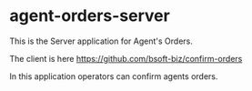 # agent-orders-server
This is the Server application for Agent's Orders.

The client is here https://github.com/bsoft-biz/confirm-orders

In this application operators can confirm agents orders.
